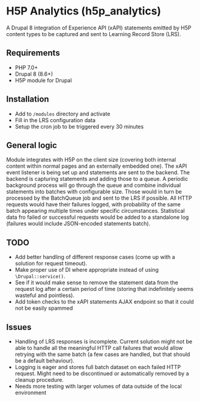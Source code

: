 # H5P Analytics (h5p_analytics)

A Drupal 8 integration of Experience API (xAPI) statements emitted by H5P content types to be captured and sent to Learning Record Store (LRS).

## Requirements

* PHP 7.0+
* Drupal 8 (8.6+)
* H5P module for Drupal

## Installation

* Add to `/modules` directory and activate
* Fill in the LRS configuration data
* Setup the cron job to be triggered every 30 minutes

## General logic

Module integrates with H5P on the client size (covering both internal content within normal pages and an externally embedded one). The xAPI event listener is being set up and statements are sent to the backend. The backend is capturing statements and adding those to a queue. A periodic background process will go through the queue and combine individual statements into batches with configurable size. Those would in turn be processed by the BatchQueue job and sent to the LRS if possible. All HTTP requests would have their failures logged, with probability of the same batch appearing multiple times under specific circumstances. Statistical data fro failed or successful requests would be added to a standalone log (failures would include JSON-encoded statements batch).

## TODO

* Add better handling of different response cases (come up with a solution for request timeout).
* Make proper use of DI where appropriate instead of using `\Drupal::service()`.
* See if it would make sense to remove the statement data from the request log after a certain period of time (storing that indefinitely seems wasteful and pointless).
* Add token checks to the xAPI statements AJAX endpoint so that it could not be easily spammed

## Issues

* Handling of LRS responses is incomplete. Current solution might not be able to handle all the meaningful HTTP call failures that would allow retrying with the same batch (a few cases are handled, but that should be a default behaviour).
* Logging is eager and stores full batch dataset on each failed HTTP request. Might need to be discontinued or automatically removed by a cleanup procedure.
* Needs more testing with larger volumes of data outside of the local environment
